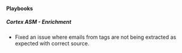 
#### Playbooks

##### Cortex ASM - Enrichment

- Fixed an issue where emails from tags are not being extracted as expected with correct source.
